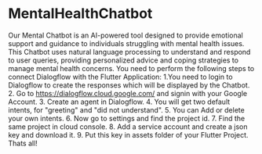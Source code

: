 # MentalHealthChatbot
Our Mental Chatbot is an AI-powered tool designed to provide emotional support and guidance to individuals struggling with mental health issues. This Chatbot uses natural language processing to understand and respond to user queries, providing personalized advice and coping strategies to manage mental health concerns. 
You need to perform the following steps to connect Dialogflow with the Flutter Application:
1.You need to login to Dialogflow to create the responses which will be displayed by the Chatbot.
2.  Go to https://dialogflow.cloud.google.com/ and signin with your Google Account. 
3. Create an agent in Dialogflow. 
4. You will get two default intents, for "greeting" and "did not understand".
5. You can Add or delete your own intents. 
6. Now go to settings and find the project id. 
7. Find the same project in cloud console. 
8. Add a service account and create a json key and download it.
9. Put this key in assets folder of your Flutter Project.
Thats all!
